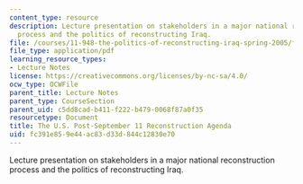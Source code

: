 ```yaml
---
content_type: resource
description: Lecture presentation on stakeholders in a major national reconstruction
  process and the politics of reconstructing Iraq.
file: /courses/11-948-the-politics-of-reconstructing-iraq-spring-2005/fc391e859e44ac83d33d844c12830e70_lect4.pdf
file_type: application/pdf
learning_resource_types:
- Lecture Notes
license: https://creativecommons.org/licenses/by-nc-sa/4.0/
ocw_type: OCWFile
parent_title: Lecture Notes
parent_type: CourseSection
parent_uid: c5dd8cad-b411-f222-b479-0068f87a0f35
resourcetype: Document
title: The U.S. Post-September 11 Reconstruction Agenda
uid: fc391e85-9e44-ac83-d33d-844c12830e70
---
```

Lecture presentation on stakeholders in a major national reconstruction process and the politics of reconstructing Iraq.